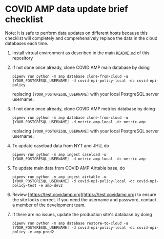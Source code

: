 # COVID AMP data update brief checklist
Note: It is safe to perform data updates on different hosts because this checklist will completely and comprehensively replace the data in the cloud databases each time.

1. Install virtual environment as described in the main [`README.md`](./README.md) of this repository

1. If not done once already, clone COVID AMP main database by doing
    ```
    pipenv run python -m amp database clone-from-cloud -u [YOUR_POSTGRESQL_USERNAME] -d covid-npi-policy-local -dc covid-npi-policy
    ```
    replacing `[YOUR_POSTGRESQL_USERNAME]` with your local PostgreSQL server username.

1. If not done once already, clone COVID AMP metrics database by doing
    ```
    pipenv run python -m amp database clone-from-cloud -u [YOUR_POSTGRESQL_USERNAME] -d metric-amp-local -dc metric-amp
    ```
    replacing `[YOUR_POSTGRESQL_USERNAME]` with your local PostgreSQL server username.

1. To update caseload data from NYT and JHU, do
    ```
    pipenv run python -m amp ingest caseload -u [YOUR_POSTGRESQL_USERNAME] -d metric-amp-local -dc metric-amp
    ```

1. To update main data from COVID AMP Airtable base, do 
    ```
    pipenv run python -m amp ingest airtable -u [YOUR_POSTGRESQL_USERNAME] -d covid-npi-policy-local -dc covid-npi-policy-test -e amp-dev2
    ```

1. Review [https://test.covidamp.org](https://test.covidamp.org) to ensure the site looks correct. If you need the username and password, contact a member of the development team.

1. If there are no issues, update the production site's database by doing
    ```
    pipenv run python -m amp database restore-to-cloud -u [YOUR_POSTGRESQL_USERNAME] -d covid-npi-policy-local -dc covid-npi-policy -e amp-prod2
    ```
